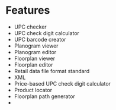 # Features

* UPC checker
* UPC check digit calculator
* UPC barcode creator
* Planogram viewer
* Planogram editor
* Floorplan viewer
* Floorplan editor
* Retail data file format standard
 * XML
* Price-based UPC check digit calculator
* Product locator
* Floorplan path generator
* 